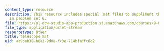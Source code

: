 ```yaml
---
content_type: resource
description: This resource includes special .mat files to suppliment the contents
  in problem set 6.
file: https://ol-ocw-studio-app-production.s3.amazonaws.com/courses/9-641j-introduction-to-neural-networks-spring-2005/aa9beb10b6e29d8afc3e714bfadfc6e2_telescope.mat
file_type: application/octet-stream
resourcetype: Other
title: telescope.mat
uid: aa9beb10-b6e2-9d8a-fc3e-714bfadfc6e2
---
```

